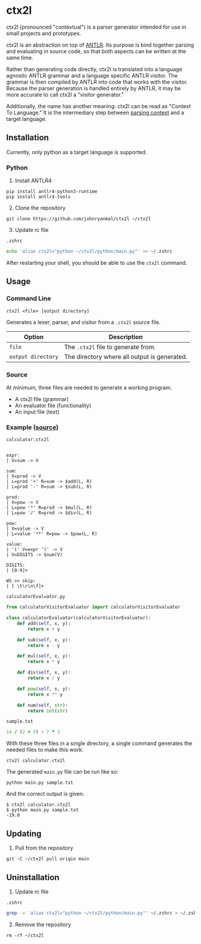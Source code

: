 # ctx2l
ctx2l (pronounced "contextual") is a parser generator intended for use in small projects and prototypes.

ctx2l is an abstraction on top of [ANTLR](https://www.antlr.org/).
Its purpose is bind together parsing and evaluating in source code, so that both aspects can be written at the same time.

Rather than generating code directly, ctx2l is translated into a language agnostic ANTLR grammar and a language specific ANTLR visitor.
The grammar is then compiled by ANTLR into code that works with the visitor.
Because the parser generation is handled entirely by ANTLR, it may be more accurate to call ctx2l a "visitor generator."

Additionally, the name has another meaning: ctx2l can be read as "Context To Language." It is the intermediary step between [parsing context](https://www.antlr.org/api/Java/org/antlr/v4/runtime/ParserRuleContext.html) and a target language.

## Installation
Currently, only python as a target language is supported.

### Python

1. Install ANTLR4

```shell
pip install antlr4-python3-runtime
pip install antlr4-tools
```

2. Clone the repository

```shell
git clone https://github.com/johnryanmal/ctx2l ~/ctx2l
```

3. Update rc file

`.zshrc`
```zsh
echo 'alias ctx2l="python ~/ctx2l/python/main.py"' >> ~/.zshrc
```

After restarting your shell, you should be able to use the `ctx2l` command.

## Usage

### Command Line
`ctx2l <file> [output directory]`

Generates a lexer, parser, and visitor from a `.ctx2l` source file.

| Option | Description |
| --- | --- |
| `file` | The `.ctx2l` file to generate from. |
| `output directory` | The directory where all output is generated. |

### Source

At minimum, three files are needed to generate a working program.

- A ctx2l file (grammar)
- An evaluator file (functionality)
- An input file (text)

### Example ([source](/examples/calculator))

`calculator.ctx2l`

```antlr

expr:
| V=sum -> V

sum:
| V=prod -> V
| L=prod '+' R=sum -> $add(L, R)
| L=prod '-' R=sum -> $sub(L, R)

prod:
| V=pow -> V
| L=pow '*' R=prod -> $mul(L, R)
| L=pow '/' R=prod -> $div(L, R)

pow:
| V=value -> V
| L=value '**' R=pow -> $pow(L, R)

value:
| '(' V=expr ')' -> V
| V=DIGITS -> $num(V)

DIGITS:
| [0-9]+

WS >> skip:
| [ \t\r\n\f]+
```

`calculatorEvaluator.py`

```py
from calculatorVisitorEvaluator import calculatorVisitorEvaluator

class calculatorEvaluator(calculatorVisitorEvaluator):
    def add(self, x, y):
        return x + y

    def sub(self, x, y):
        return x - y

    def mul(self, x, y):
        return x * y

    def div(self, x, y):
        return x / y

    def pow(self, x, y):
        return x ** y

    def num(self, str):
        return int(str)
```

`sample.txt`

```rb
14 / (2 + 5) - 7 * 3
```

With these three files in a single directory, a single command generates the needed files to make this work:
```shell
ctx2l calculator.ctx2l
```

The generated `main.py` file can be run like so:
```shell
python main.py sample.txt
```

And the correct output is given:
```shell
$ ctx2l calculator.ctx2l
$ python main.py sample.txt
-19.0
```

## Updating

1. Pull from the repository

```shell
git -C ~/ctx2l pull origin main
```

## Uninstallation

1. Update rc file

`.zshrc`
```zsh
grep -v 'alias ctx2l="python ~/ctx2l/python/main.py"' ~/.zshrc > ~/.zshrc
```

2. Remove the repository

```shell
rm -rf ~/ctx2l
```
